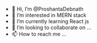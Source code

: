 - 👋 Hi, I’m @ProshantaDebnath
- 👀 I’m interested in MERN stack
- 🌱 I’m currently learning React js
- 💞️ I’m looking to collaborate on ...
- 📫 How to reach me ...

<!---
ProshantaDebnath/ProshantaDebnath is a ✨ special ✨ repository because its `README.md` (this file) appears on your GitHub profile.
You can click the Preview link to take a look at your changes.
--->
